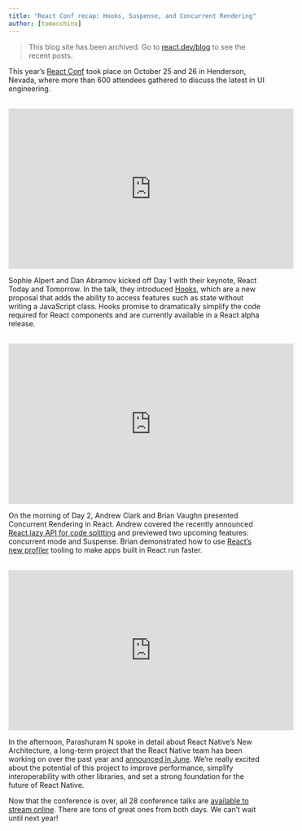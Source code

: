 ```yaml
---
title: "React Conf recap: Hooks, Suspense, and Concurrent Rendering"
author: [tomocchino]
---
```


<div class="scary">

> This blog site has been archived. Go to [react.dev/blog](https://react.dev/blog) to see the recent posts.

</div>

This year’s [React Conf](https://conf.reactjs.org/) took place on October 25 and 26 in Henderson, Nevada, where more than 600 attendees gathered to discuss the latest in UI engineering.

<br>

<iframe width="560" height="315" src="https://www.youtube.com/embed/V-QO-KO90iQ" frameborder="0" allow="accelerometer; autoplay; encrypted-media; gyroscope; picture-in-picture" allowfullscreen></iframe>

Sophie Alpert and Dan Abramov kicked off Day 1 with their keynote, React Today and Tomorrow. In the talk, they introduced [Hooks](/docs/hooks-intro.html), which are a new proposal that adds the ability to access features such as state without writing a JavaScript class. Hooks promise to dramatically simplify the code required for React components and are currently available in a React alpha release.

<br>

<iframe width="560" height="315" src="https://www.youtube.com/embed/ByBPyMBTzM0" frameborder="0" allow="accelerometer; autoplay; encrypted-media; gyroscope; picture-in-picture" allowfullscreen></iframe>

On the morning of Day 2, Andrew Clark and Brian Vaughn presented Concurrent Rendering in React. Andrew covered the recently announced [React.lazy API for code splitting](/blog/2018/10/23/react-v-16-6.html) and previewed two upcoming features: concurrent mode and Suspense. Brian demonstrated how to use [React’s new profiler](/blog/2018/09/10/introducing-the-react-profiler.html) tooling to make apps built in React run faster.

<br>

<iframe width="560" height="315" src="https://www.youtube.com/embed/UcqRXTriUVI" frameborder="0" allow="accelerometer; autoplay; encrypted-media; gyroscope; picture-in-picture" allowfullscreen></iframe>

In the afternoon, Parashuram N spoke in detail about React Native’s New Architecture, a long-term project that the React Native team has been working on over the past year and [announced in June](https://reactnative.dev/blog/2018/06/14/state-of-react-native-2018). We’re really excited about the potential of this project to improve performance, simplify interoperability with other libraries, and set a strong foundation for the future of React Native.

Now that the conference is over, all 28 conference talks are [available to stream online](https://www.youtube.com/playlist?list=PLPxbbTqCLbGE5AihOSExAa4wUM-P42EIJ). There are tons of great ones from both days. We can’t wait until next year!
